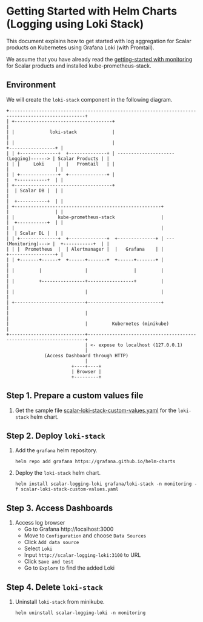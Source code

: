 # Getting Started with Helm Charts (Logging using Loki Stack)

This document explains how to get started with log aggregation for Scalar products on Kubernetes using Grafana Loki (with Promtail).

We assume that you have already read the [getting-started with monitoring](./getting-started-monitoring.md) for Scalar products and installed kube-prometheus-stack.

## Environment

We will create the `loki-stack` component in the following diagram.

```
+--------------------------------------------------------------------------------------------------+
| +------------------------------------+                                                           |
| |             loki-stack             |                                                           |
| |                                    |                                       +-----------------+ |
| | +--------------+  +--------------+ | ---------------------(Logging)------> | Scalar Products | |
| | |     Loki     |  |   Promtail   | |                                       |                 | |
| | +--------------+  +--------------+ |                                       |  +-----------+  | |
| +------------------------------------+                                       |  | Scalar DB |  | |
|                                                                              |  +-----------+  | |
| +------------------------------------------------------+                     |                 | |
| |                kube-prometheus-stack                 |                     |  +-----------+  | |
| |                                                      |                     |  | Scalar DL |  | |
| | +--------------+  +--------------+  +--------------+ | ---(Monitoring)---> |  +-----------+  | |
| | |  Prometheus  |  | Alertmanager |  |   Grafana    | |                     +-----------------+ |
| | +-------+------+  +------+-------+  +------+-------+ |                                         |
| |         |                |                 |         |                                         |
| |         +----------------+-----------------+         |                                         |
| |                          |                           |                                         |
| +--------------------------+---------------------------+                                         |
|                            |                                                                     |
|                            |         Kubernetes (minikube)                                       |
+----------------------------+---------------------------------------------------------------------+
                             | <- expose to localhost (127.0.0.1)
                             |
              (Access Dashboard through HTTP)
                             |
                        +----+----+
                        | Browser |
                        +---------+
```

## Step 1. Prepare a custom values file

1. Get the sample file [scalar-loki-stack-custom-values.yaml](./conf/scalar-loki-stack-custom-values.yaml) for the `loki-stack` helm chart.

## Step 2. Deploy `loki-stack`

1. Add the `grafana` helm repository.
   ```console
   helm repo add grafana https://grafana.github.io/helm-charts
   ```

1. Deploy the `loki-stack` helm chart.
   ```console
   helm install scalar-logging-loki grafana/loki-stack -n monitoring -f scalar-loki-stack-custom-values.yaml
   ```

## Step 3. Access Dashboards

1. Access log browser
   - Go to Grafana http://localhost:3000
   - Move to `Configuration` and choose `Data Sources`
   - Click `Add data source`
   - Select `Loki`
   - Input `http://scalar-logging-loki:3100` to URL
   - Click `Save and test`
   - Go to `Explore` to find the added Loki

## Step 4. Delete `loki-stack`

1. Uninstall `loki-stack` from minikube.
   ```console
   helm uninstall scalar-logging-loki -n monitoring
   ```
